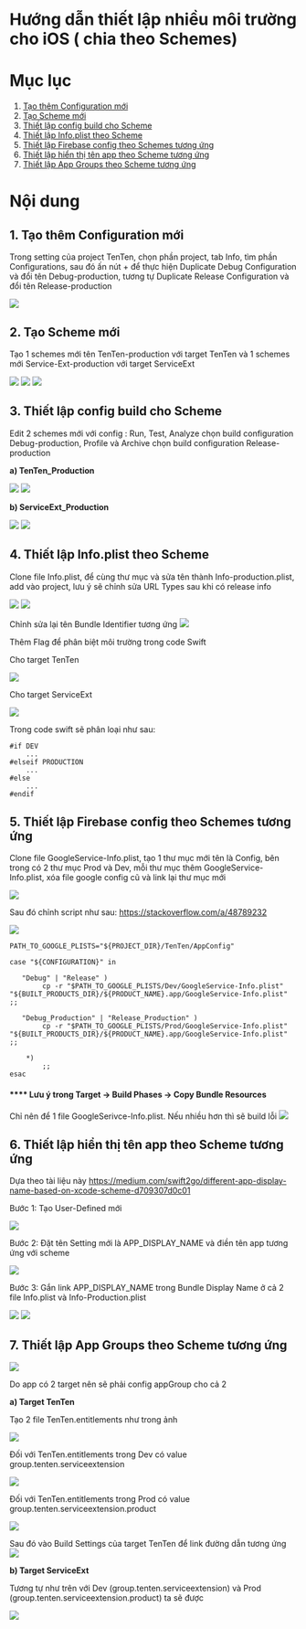 # Hướng dẫn thiết lập nhiều môi trường cho iOS ( chia theo Schemes)

# Mục lục

1. [Tạo thêm Configuration mới](#1-t%E1%BA%A1o-th%C3%AAm-configuration-m%E1%BB%9Bi)
2. [Tạo Scheme mới](#2-t%E1%BA%A1o-scheme-m%E1%BB%9Bi)
3. [Thiết lập config build cho Scheme](#3-thi%E1%BA%BFt-l%E1%BA%ADp-config-build-cho-scheme)
4. [Thiết lập Info.plist theo Scheme](#4-thi%E1%BA%BFt-l%E1%BA%ADp-infoplist-theo-scheme)
5. [Thiết lập Firebase config theo Schemes tương ứng](#5-thi%E1%BA%BFt-l%E1%BA%ADp-firebase-config-theo-schemes-t%C6%B0%C6%A1ng-%E1%BB%A9ng)
6. [Thiết lập hiển thị tên app theo Scheme tương ứng](#6-thi%E1%BA%BFt-l%E1%BA%ADp-hi%E1%BB%83n-th%E1%BB%8B-t%C3%AAn-app-theo-scheme-t%C6%B0%C6%A1ng-%E1%BB%A9ng)
7. [Thiết lập App Groups theo Scheme tương ứng](#7-thi%E1%BA%BFt-l%E1%BA%ADp-app-groups-theo-scheme-t%C6%B0%C6%A1ng-%E1%BB%A9ng)

# Nội dung

## 1. Tạo thêm Configuration mới

Trong setting của project TenTen, chọn phần project, tab Info, tìm phần Configurations, sau đó ấn nút + để thực hiện Duplicate Debug Configuration và đổi tên Debug-production, tương tự Duplicate Release Configuration và đổi tên Release-production

![](images/image25.png)

## 2. Tạo Scheme mới

Tạo 1 schemes mới tên TenTen-production với target TenTen và 1 schemes mới Service-Ext-production với target ServiceExt

![](images/image10.png)
![](images/image6.png)
![](images/image9.png)

## 3. Thiết lập config build cho Scheme

Edit 2 schemes mới với config : Run, Test, Analyze chọn build configuration Debug-production, Profile và Archive chọn build configuration Release-production

**a) TenTen_Production**

![](images/image23.png)
![](images/image11.png)

**b) ServiceExt_Production**

![](images/image18.png)
![](images/image15.png)

## 4. Thiết lập Info.plist theo Scheme

Clone file Info.plist, để cùng thư mục và sửa tên thành Info-production.plist, add vào project, lưu ý sẽ chỉnh sửa URL Types sau khi có release info

![](images/image17.png)
![](images/image21.png)

Chỉnh sửa lại tên Bundle Identifier tương ứng
![](images/image12.png)

Thêm Flag để phân biệt môi trường trong code Swift

Cho target TenTen

![](images/image7.png)

Cho target ServiceExt

![](images/image26.png)

Trong code swift sẽ phân loại như sau:

```
#if DEV
    ...
#elseif PRODUCTION
    ...
#else
    ...
#endif
```

## 5. Thiết lập Firebase config theo Schemes tương ứng

Clone file GoogleService-Info.plist, tạo 1 thư mục mới tên là Config, bên trong có 2 thư mục Prod và Dev, mỗi thư mục thêm GoogleService-Info.plist, xóa file google config cũ và link lại thư mục mới

![](images/image13.png)

Sau đó chỉnh script như sau:
https://stackoverflow.com/a/48789232

![](images/image24.png)

```
PATH_TO_GOOGLE_PLISTS="${PROJECT_DIR}/TenTen/AppConfig"

case "${CONFIGURATION}" in

   "Debug" | "Release" )
        cp -r "$PATH_TO_GOOGLE_PLISTS/Dev/GoogleService-Info.plist" "${BUILT_PRODUCTS_DIR}/${PRODUCT_NAME}.app/GoogleService-Info.plist" ;;

   "Debug_Production" | "Release_Production" )
        cp -r "$PATH_TO_GOOGLE_PLISTS/Prod/GoogleService-Info.plist" "${BUILT_PRODUCTS_DIR}/${PRODUCT_NAME}.app/GoogleService-Info.plist" ;;

    *)
        ;;
esac
```

#### \*\*\*\* Lưu ý trong Target -> Build Phases -> Copy Bundle Resources

Chỉ nên để 1 file GoogleSerivce-Info.plist. Nếu nhiều hơn thì sẽ build lỗi
![](images/image3.png)

## 6. Thiết lập hiển thị tên app theo Scheme tương ứng

Dựa theo tài liệu này
https://medium.com/swift2go/different-app-display-name-based-on-xcode-scheme-d709307d0c01

Bước 1: Tạo User-Defined mới

![](images/image2.png)

Bước 2: Đặt tên Setting mới là APP_DISPLAY_NAME và điền tên app tương ứng với scheme

![](images/image20.png)

Bước 3: Gắn link APP_DISPLAY_NAME trong Bundle Display Name ở cả 2 file Info.plist và Info-Production.plist

![](images/image16.png)
![](images/image22.png)

## 7. Thiết lập App Groups theo Scheme tương ứng

![](images/image1.png)

Do app có 2 target nên sẽ phải config appGroup cho cả 2

**a) Target TenTen**

Tạo 2 file TenTen.entitlements như trong ảnh

![](images/image14.png)

Đối với TenTen.entitlements trong Dev có value
group.tenten.serviceextension

![](images/image19.png)

Đối với TenTen.entitlements trong Prod có value
group.tenten.serviceextension.product

![](images/image4.png)

Sau đó vào Build Settings của target TenTen để link đường dẫn tương ứng
![](images/image8.png)

**b) Target ServiceExt**

Tương tự như trên với Dev (group.tenten.serviceextension) và Prod (group.tenten.serviceextension.product) ta sẽ được

![](images/image5.png)
